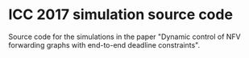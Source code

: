# ICC 2017 simulation source code

Source code for the simulations in the paper "Dynamic control of NFV
  forwarding graphs with end-to-end deadline constraints".
